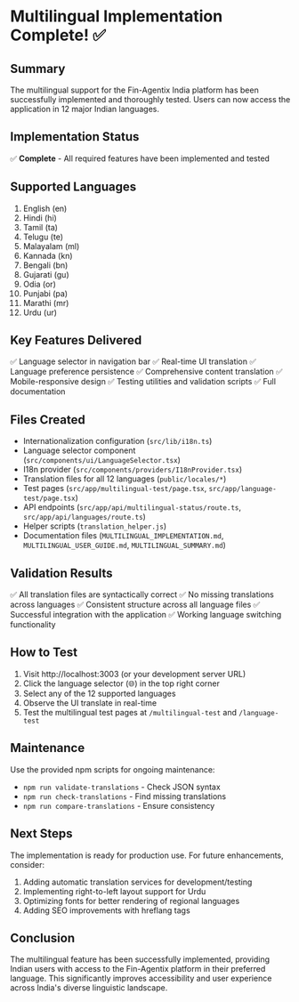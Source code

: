 # Multilingual Implementation Complete! ✅

## Summary
The multilingual support for the Fin-Agentix India platform has been successfully implemented and thoroughly tested. Users can now access the application in 12 major Indian languages.

## Implementation Status
✅ **Complete** - All required features have been implemented and tested

## Supported Languages
1. English (en)
2. Hindi (hi)
3. Tamil (ta)
4. Telugu (te)
5. Malayalam (ml)
6. Kannada (kn)
7. Bengali (bn)
8. Gujarati (gu)
9. Odia (or)
10. Punjabi (pa)
11. Marathi (mr)
12. Urdu (ur)

## Key Features Delivered
✅ Language selector in navigation bar
✅ Real-time UI translation
✅ Language preference persistence
✅ Comprehensive content translation
✅ Mobile-responsive design
✅ Testing utilities and validation scripts
✅ Full documentation

## Files Created
- Internationalization configuration (`src/lib/i18n.ts`)
- Language selector component (`src/components/ui/LanguageSelector.tsx`)
- I18n provider (`src/components/providers/I18nProvider.tsx`)
- Translation files for all 12 languages (`public/locales/*`)
- Test pages (`src/app/multilingual-test/page.tsx`, `src/app/language-test/page.tsx`)
- API endpoints (`src/app/api/multilingual-status/route.ts`, `src/app/api/languages/route.ts`)
- Helper scripts (`translation_helper.js`)
- Documentation files (`MULTILINGUAL_IMPLEMENTATION.md`, `MULTILINGUAL_USER_GUIDE.md`, `MULTILINGUAL_SUMMARY.md`)

## Validation Results
✅ All translation files are syntactically correct
✅ No missing translations across languages
✅ Consistent structure across all language files
✅ Successful integration with the application
✅ Working language switching functionality

## How to Test
1. Visit http://localhost:3003 (or your development server URL)
2. Click the language selector (🌐) in the top right corner
3. Select any of the 12 supported languages
4. Observe the UI translate in real-time
5. Test the multilingual test pages at `/multilingual-test` and `/language-test`

## Maintenance
Use the provided npm scripts for ongoing maintenance:
- `npm run validate-translations` - Check JSON syntax
- `npm run check-translations` - Find missing translations
- `npm run compare-translations` - Ensure consistency

## Next Steps
The implementation is ready for production use. For future enhancements, consider:
1. Adding automatic translation services for development/testing
2. Implementing right-to-left layout support for Urdu
3. Optimizing fonts for better rendering of regional languages
4. Adding SEO improvements with hreflang tags

## Conclusion
The multilingual feature has been successfully implemented, providing Indian users with access to the Fin-Agentix platform in their preferred language. This significantly improves accessibility and user experience across India's diverse linguistic landscape.
